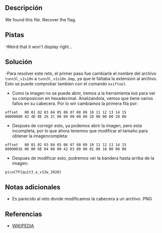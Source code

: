 ## Descripción
We found this file. Recover the flag.

## Pistas
-Weird that it won't display right...

## Solución
-Para resolver este reto, el primer paso fue cambiarle el nombre del archivo `tunn3l_v1s10n` a `tunn3l_v1s10n.bmp`, ya que le faltaba la extension al archivo. Esto se puede comprobar tambien con el comando `exiftool`.
- Como la imagen no se puede abrir, iremos a la herramienta `HxD` para ver su composicion en hexadecimal. Analizandola, vemos que tiene varios fallos en su cabecera. Por lo wir cambiamos la primera fila por:

```bash()
offset   00 01 02 03 04 05 06 07 08 09 10 11 12 13 14 15
00000000 42 4D 8E 26 2C 00 00 00 00 00 28 00 00 00 28 00
```

- Despues de corregir esto, ya podemos abrir la imagen, pero esta incompleta, por lo que ahora tenemos que modificar el tamaño para obtener la imagencompleta:

```bash()
offset   00 01 02 03 04 05 06 07 08 09 10 11 12 13 14 15
00000016 00 00 6E 04 00 00 42 03 00 00 01 00 18 00 00 00
```

- Despues de modificar esto, podremos ver la bandera hasta arriba de la imagen:

```bash()
picoCTF{qu1t3_a_v13w_2020}
```

## Notas adicionales
- Es parecido al reto donde modificamos la cabecera a un archivo .PNG

## Referencias 
- [WIKIPEDIA](https://en.wikipedia.org/wiki/BMP_file_format)